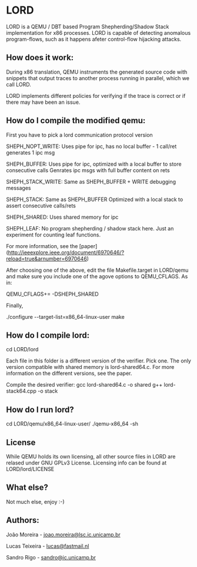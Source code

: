 # LORD
LORD is a QEMU / DBT based Program Shepherding/Shadow Stack implementation for
x86 processes. LORD is capable of detecting anomalous program-flows, such as it
happens afeter control-flow hijacking attacks.

## How does it work:

During x86 translation, QEMU instruments the generated source code with snippets
that output traces to another process running in parallel, which we call LORD.

LORD implements different policies for verifying if the trace is correct or if
there may have been an issue.

## How do I compile the modified qemu:

First you have to pick a lord communication protocol version

SHEPH\_NOPT\_WRITE:
Uses pipe for ipc, has no local buffer - 1 call/ret generates 1 ipc msg

SHEPH\_BUFFER:
Uses pipe for ipc, optimized with a local buffer to store consecutive calls
Genrates ipc msgs with full buffer content on rets

SHEPH\_STACK\_WRITE:
Same as SHEPH\_BUFFER + WRITE debugging messages

SHEPH\_STACK:
Same as SHEPH\_BUFFER
Optimized with a local stack to assert consecutive calls/rets

SHEPH\_SHARED:
Uses shared memory for ipc

SHEPH\_LEAF:
No program shepherding / shadow stack here.
Just an experiment for counting leaf functions.

For more information, see the [paper]
(http://ieeexplore.ieee.org/document/6970646/?reload=true&arnumber=6970646)

After choosing one of the above, edit the file Makefile.target in LORD/qemu and
make sure you include one of the agove options to QEMU\_CFLAGS. As in:

QEMU\_CFLAGS+= -DSHEPH\_SHARED

Finally,

./configure --target-list=x86\_64-linux-user
make

## How do I compile lord:

cd LORD/lord

Each file in this folder is a different version of the verifier. Pick one. The
only version compatible with shared memory is lord-shared64.c. For more
information on the different versions, see the paper.

Compile the desired verifier:
gcc lord-shared64.c -o shared
g++ lord-stack64.cpp -o stack

## How do I run lord?

cd LORD/qemu/x86\_64-linux-user/
./qemu-x86\_64 -sh <lord-binary> <binary to be verified>

## License

While QEMU holds its own licensing, all other source files in LORD are relased
under GNU GPLv3 License. Licensing info can be found at LORD/lord/LICENSE

## What else?

Not much else, enjoy :-)

## Authors:
João Moreira - joao.moreira@lsc.ic.unicamp.br

Lucas Teixeira - lucas@fastmail.nl

Sandro Rigo - sandro@ic.unicamp.br
